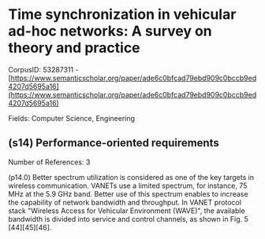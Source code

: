# Time synchronization in vehicular ad-hoc networks: A survey on theory and practice

CorpusID: 53287311 - [https://www.semanticscholar.org/paper/ade6c0bfcad79ebd909c0bccb9ed4207d5695a16](https://www.semanticscholar.org/paper/ade6c0bfcad79ebd909c0bccb9ed4207d5695a16)

Fields: Computer Science, Engineering

## (s14) Performance-oriented requirements
Number of References: 3

(p14.0) Better spectrum utilization is considered as one of the key targets in wireless communication. VANETs use a limited spectrum, for instance, 75 MHz at the 5.9 GHz band. Better use of this spectrum enables to increase the capability of network bandwidth and throughput. In VANET protocol stack "Wireless Access for Vehicular Environment (WAVE)", the available bandwidth is divided into service and control channels, as shown in Fig. 5 [44][45][46].
